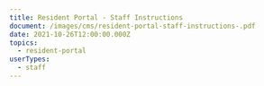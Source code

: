 ```yaml
---
title: Resident Portal - Staff Instructions
document: /images/cms/resident-portal-staff-instructions-.pdf
date: 2021-10-26T12:00:00.000Z
topics:
  - resident-portal
userTypes:
  - staff
---
```

